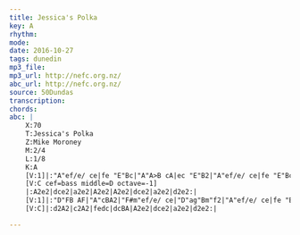 ```yaml
---
title: Jessica's Polka
key: A
rhythm: 
mode:
date: 2016-10-27
tags: dunedin
mp3_file:
mp3_url: http://nefc.org.nz/
abc_url: http://nefc.org.nz/
source: 50Dundas
transcription:
chords: 
abc: |
    X:70
    T:Jessica's Polka
    Z:Mike Moroney
    M:2/4
    L:1/8
    K:A
    [V:1]|:"A"ef/e/ ce|fe "E"Bc|"A"A>B cA|ec "E"B2|"A"ef/e/ ce|fe "E"Bc|"A"A>B cA|"D"FA "E"E2:|
    [V:C cef=bass middle=D octave=-1]
    |:A2e2|dce2|a2e2|A2e2|A2e2|dce2|a2e2|d2e2:|
    [V:1]|:"D"FB AF|"A"cBA2|"F#m"ef/e/ ce|"D"ag"Bm"f2|"A"ef/e/ ce|fe "E"Bc|A>B cA|"D"FA"E"E2:|
    [V:C]|:d2A2|c2A2|fedc|dcBA|A2e2|dce2|a2e2|d2e2:|

---
```

